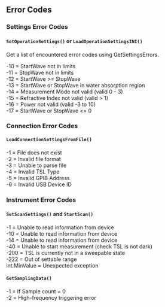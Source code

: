 ## Error Codes

### Settings Error Codes

#### `SetOperationSettings()` or `LoadOperationSettingsINI()`

Get a list of encountered error codes using GetSettingsErrors.

-10 = StartWave not in limits <br>
-11 = StopWave not in limits <br>
-12 = StartWave >= StopWave <br>
-13 = StartWave or StopWave in water absorption region <br>
-14 = Measurement Mode not valid (valid 0 - 3) <br>
-15 = Refractive Index not valid (valid > 1) <br>
-16 = Power not valid (valid -3 to 10) <br>
-17 = StartWave or StopWave <= 0

### Connection Error Codes

#### `LoadConnectionSettingsFromFile()`
-1 = File does not exist <br>
-2 = Invalid file format <br>
-3 = Unable to parse file <br>
-4 = Invalid TSL Type <br>
-5 = Invalid GPIB Address <br>
-6 = Invalid USB Device ID

### Instrument Error Codes

#### `SetScanSettings()` and `StartScan()`
-1 = Unable to read information from device <br>
-10 = Unable to read information from device <br>
-14 = Unable to read information from device <br>
-40 = Unable to start measurement (check TSL is not dark) <br>
-200 = TSL is currently not in a sweepable state <br>
-222 = Out of settable range <br>
int.MinValue = Unexpected exception

#### `GetSamplingData()`
-1 = If Sample count = 0 <br>
-2 = High-frequency triggering error

